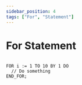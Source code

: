 ```yaml
---
sidebar_position: 4
tags: ["For", "Statement"]
---
```


# For Statement

```iecst

FOR i := 1 TO 10 BY 1 DO
  // Do something
END_FOR;

```
